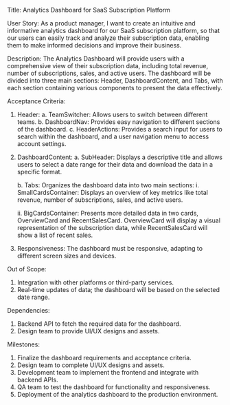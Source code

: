Title: Analytics Dashboard for SaaS Subscription Platform

User Story:
As a product manager, I want to create an intuitive and informative analytics dashboard for our SaaS subscription platform, so that our users can easily track and analyze their subscription data, enabling them to make informed decisions and improve their business.

Description:
The Analytics Dashboard will provide users with a comprehensive view of their subscription data, including total revenue, number of subscriptions, sales, and active users. The dashboard will be divided into three main sections: Header, DashboardContent, and Tabs, with each section containing various components to present the data effectively.

Acceptance Criteria:

1. Header:
   a. TeamSwitcher: Allows users to switch between different teams.
   b. DashboardNav: Provides easy navigation to different sections of the dashboard.
   c. HeaderActions: Provides a search input for users to search within the dashboard, and a user navigation menu to access account settings.

2. DashboardContent:
   a. SubHeader: Displays a descriptive title and allows users to select a date range for their data and download the data in a specific format.
   
   b. Tabs: Organizes the dashboard data into two main sections:
      i. SmallCardsContainer: Displays an overview of key metrics like total revenue, number of subscriptions, sales, and active users.
      
      ii. BigCardsContainer: Presents more detailed data in two cards, OverviewCard and RecentSalesCard. OverviewCard will display a visual representation of the subscription data, while RecentSalesCard will show a list of recent sales.

3. Responsiveness: The dashboard must be responsive, adapting to different screen sizes and devices.

Out of Scope:
1. Integration with other platforms or third-party services.
2. Real-time updates of data; the dashboard will be based on the selected date range.

Dependencies:
1. Backend API to fetch the required data for the dashboard.
2. Design team to provide UI/UX designs and assets.

Milestones:
1. Finalize the dashboard requirements and acceptance criteria.
2. Design team to complete UI/UX designs and assets.
3. Development team to implement the frontend and integrate with backend APIs.
4. QA team to test the dashboard for functionality and responsiveness.
5. Deployment of the analytics dashboard to the production environment.